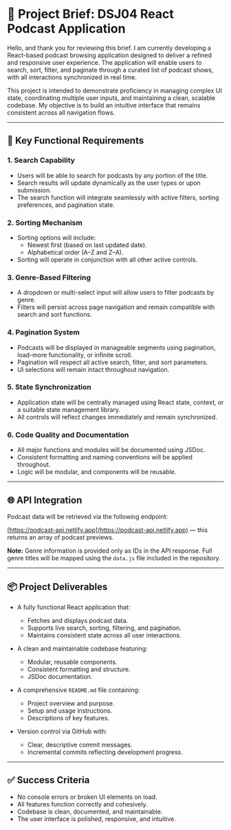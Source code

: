 # 📘 Project Brief: DSJ04 React Podcast Application

Hello, and thank you for reviewing this brief. I am currently developing a React-based podcast browsing application designed to deliver a refined and responsive user experience. The application will enable users to search, sort, filter, and paginate through a curated list of podcast shows, with all interactions synchronized in real time.

This project is intended to demonstrate proficiency in managing complex UI state, coordinating multiple user inputs, and maintaining a clean, scalable codebase. My objective is to build an intuitive interface that remains consistent across all navigation flows.

---

## 🎯 Key Functional Requirements

### 1. Search Capability

- Users will be able to search for podcasts by any portion of the title.
- Search results will update dynamically as the user types or upon submission.
- The search function will integrate seamlessly with active filters, sorting preferences, and pagination state.

### 2. Sorting Mechanism

- Sorting options will include:
  - Newest first (based on last updated date).
  - Alphabetical order (A–Z and Z–A).
- Sorting will operate in conjunction with all other active controls.

### 3. Genre-Based Filtering

- A dropdown or multi-select input will allow users to filter podcasts by genre.
- Filters will persist across page navigation and remain compatible with search and sort functions.

### 4. Pagination System

- Podcasts will be displayed in manageable segments using pagination, load-more functionality, or infinite scroll.
- Pagination will respect all active search, filter, and sort parameters.
- UI selections will remain intact throughout navigation.

### 5. State Synchronization

- Application state will be centrally managed using React state, context, or a suitable state management library.
- All controls will reflect changes immediately and remain synchronized.

### 6. Code Quality and Documentation

- All major functions and modules will be documented using JSDoc.
- Consistent formatting and naming conventions will be applied throughout.
- Logic will be modular, and components will be reusable.

---

## 🌐 API Integration

Podcast data will be retrieved via the following endpoint:

[https://podcast-api.netlify.app](https://podcast-api.netlify.app) — this returns an array of podcast previews.

**Note:** Genre information is provided only as IDs in the API response. Full genre titles will be mapped using the `data.js` file included in the repository.

---

## 📦 Project Deliverables

- A fully functional React application that:

  - Fetches and displays podcast data.
  - Supports live search, sorting, filtering, and pagination.
  - Maintains consistent state across all user interactions.

- A clean and maintainable codebase featuring:

  - Modular, reusable components.
  - Consistent formatting and structure.
  - JSDoc documentation.

- A comprehensive `README.md` file containing:

  - Project overview and purpose.
  - Setup and usage instructions.
  - Descriptions of key features.

- Version control via GitHub with:
  - Clear, descriptive commit messages.
  - Incremental commits reflecting development progress.

---

## ✅ Success Criteria

- No console errors or broken UI elements on load.
- All features function correctly and cohesively.
- Codebase is clean, documented, and maintainable.
- The user interface is polished, responsive, and intuitive.
